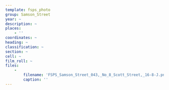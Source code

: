 ```yaml
---
template: fsps_photo
group: Samson_Street
year: ~
description: ~
places:
    - ''
coordinates: ~
heading: ~
classification: ~
section: ~
cell: ~
film_roll: ~
files:
    -
        filename: 'FSPS_Samson_Street_043,_No_8_Scott_Street,_16-8-J.png'
        caption: ''
---
```

